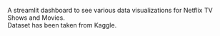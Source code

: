 A streamlit dashboard to see various data visualizations for Netflix TV Shows and Movies.  
Dataset has been taken from Kaggle.
